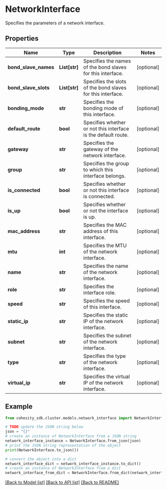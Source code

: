 # NetworkInterface

Specifies the parameters of a network interface.

## Properties

Name | Type | Description | Notes
------------ | ------------- | ------------- | -------------
**bond_slave_names** | **List[str]** | Specifies the names of the bond slaves for this interface. | [optional] 
**bond_slave_slots** | **List[str]** | Specifies the slots of the bond slaves for this interface. | [optional] 
**bonding_mode** | **str** | Specifies the bonding mode of this interface. | [optional] 
**default_route** | **bool** | Specifies whether or not this interface is the default route. | [optional] 
**gateway** | **str** | Specifies the gateway of the network interface. | [optional] 
**group** | **str** | Specifies the group to which this interface belongs. | [optional] 
**is_connected** | **bool** | Specifies whether or not this interface is connected. | [optional] 
**is_up** | **bool** | Specifies whether or not the interface is up. | [optional] 
**mac_address** | **str** | Specifies the MAC address of this interface. | [optional] 
**mtu** | **int** | Specifies the MTU of the network interface. | [optional] 
**name** | **str** | Specifies the name of the network interface. | [optional] 
**role** | **str** | Specifies the interface role. | [optional] 
**speed** | **str** | Specifies the speed of this interface. | [optional] 
**static_ip** | **str** | Specifies the static IP of the network interface. | [optional] 
**subnet** | **str** | Specifies the subnet of the network interface. | [optional] 
**type** | **str** | Specifies the type of the network interface. | [optional] 
**virtual_ip** | **str** | Specifies the virtual IP of the network interface. | [optional] 

## Example

```python
from cohesity_sdk.cluster.models.network_interface import NetworkInterface

# TODO update the JSON string below
json = "{}"
# create an instance of NetworkInterface from a JSON string
network_interface_instance = NetworkInterface.from_json(json)
# print the JSON string representation of the object
print(NetworkInterface.to_json())

# convert the object into a dict
network_interface_dict = network_interface_instance.to_dict()
# create an instance of NetworkInterface from a dict
network_interface_from_dict = NetworkInterface.from_dict(network_interface_dict)
```
[[Back to Model list]](../README.md#documentation-for-models) [[Back to API list]](../README.md#documentation-for-api-endpoints) [[Back to README]](../README.md)


